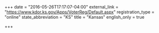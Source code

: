 +++
date = "2016-05-26T17:17:07-04:00"
external_link = "https://www.kdor.ks.gov/Apps/VoterReg/Default.aspx"
registration_type = "online"
state_abbreviation = "KS"
title = "Kansas"
english_only = true

+++
